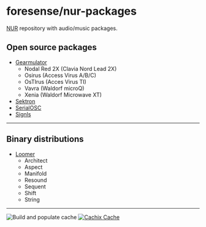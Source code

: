 # foresense/nur-packages

[NUR](https://github.com/nix-community/NUR/) repository with audio/music packages.

## Open source packages

- [Gearmulator](https://github.com/dsp56300/gearmulator/)
  - Nodal Red 2X (Clavia Nord Lead 2X)
  - Osirus (Access Virus A/B/C)
  - OsTIrus (Acces Virus TI)
  - Vavra (Waldorf microQ)
  - Xenia (Waldorf Microwave XT)
- [Sektron](https://empr.cl/sektron/)
- [SerialOSC](https://github.com/monome/serialosc/)
- [Signls](https://empr.cl/signls/)

-----

## Binary distributions

- [Loomer](https://loomer.co.uk)
  - Architect
  - Aspect
  - Manifold
  - Resound
  - Sequent
  - Shift
  - String

-----

![Build and populate cache](https://github.com/foresense/nur-packages/workflows/Build%20and%20populate%20cache/badge.svg)
[![Cachix Cache](https://img.shields.io/badge/cachix-foresense-blue.svg)](https://foresense.cachix.org)
